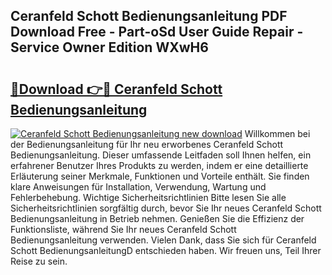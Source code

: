 ## Ceranfeld Schott Bedienungsanleitung PDF Download Free - Part-oSd User Guide Repair - Service Owner Edition WXwH6

# <h2><a href="http://df3muy5.blite.top/?on=Ceranfeld+Schott+Bedienungsanleitung">🔗Download 👉🔴 Ceranfeld Schott Bedienungsanleitung</a></h2>

[![Ceranfeld Schott Bedienungsanleitung new download](https://i.imgur.com/lujVjoI.png)](http://df3muy5.blite.top/?on=Ceranfeld+Schott+Bedienungsanleitung)
Willkommen bei der Bedienungsanleitung für Ihr neu erworbenes Ceranfeld Schott Bedienungsanleitung. Dieser umfassende Leitfaden soll Ihnen helfen, ein erfahrener Benutzer Ihres Produkts zu werden, indem er eine detaillierte Erläuterung seiner Merkmale, Funktionen und Vorteile enthält. Sie finden klare Anweisungen für Installation, Verwendung, Wartung und Fehlerbehebung. Wichtige Sicherheitsrichtlinien Bitte lesen Sie alle Sicherheitsrichtlinien sorgfältig durch, bevor Sie Ihr neues Ceranfeld Schott Bedienungsanleitung in Betrieb nehmen. Genießen Sie die Effizienz der Funktionsliste, während Sie Ihr neues Ceranfeld Schott Bedienungsanleitung verwenden. Vielen Dank, dass Sie sich für Ceranfeld Schott BedienungsanleitungD entschieden haben. Wir freuen uns, Teil Ihrer Reise zu sein.
